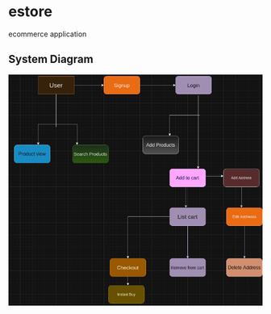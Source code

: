 # estore
ecommerce application 

## System Diagram
![System diagram](https://github.com/Nyae44/estore/blob/master/screenshots/diag1.png)